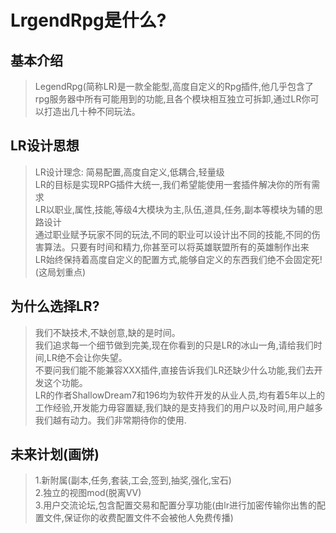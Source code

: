 # LrgendRpg是什么?

## 基本介绍
>LegendRpg(简称LR)是一款全能型,高度自定义的Rpg插件,他几乎包含了rpg服务器中所有可能用到的功能,且各个模块相互独立可拆卸,通过LR你可以打造出几十种不同玩法。

## LR设计思想
>LR设计理念: 简易配置,高度自定义,低耦合,轻量级<br>
LR的目标是实现RPG插件大统一,我们希望能使用一套插件解决你的所有需求<br>
LR以职业,属性,技能,等级4大模块为主,队伍,道具,任务,副本等模块为辅的思路设计<br>
通过职业赋予玩家不同的玩法,不同的职业可以设计出不同的技能,不同的伤害算法。只要有时间和精力,你甚至可以将英雄联盟所有的英雄制作出来<br>
LR始终保持着高度自定义的配置方式,能够自定义的东西我们绝不会固定死!(这局划重点)

## 为什么选择LR?
>我们不缺技术,不缺创意,缺的是时间。<br>
我们追求每一个细节做到完美,现在你看到的只是LR的冰山一角,请给我们时间,LR绝不会让你失望。<br>
不要问我们能不能兼容XXX插件,直接告诉我们LR还缺少什么功能,我们去开发这个功能。<br>
LR的作者ShallowDream7和196均为软件开发的从业人员,均有着5年以上的工作经验,开发能力毋容置疑,我们缺的是支持我们的用户以及时间,用户越多我们越有动力。我们非常期待你的使用.

## 未来计划(画饼)
>1.新附属(副本,任务,套装,工会,签到,抽奖,强化,宝石)<br>
2.独立的视图mod(脱离VV)<br>
3.用户交流论坛,包含配置交易和配置分享功能(由lr进行加密传输你出售的配置文件,保证你的收费配置文件不会被他人免费传播)<br>



